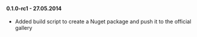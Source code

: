 #### 0.1.0-rc1 - 27.05.2014
* Added build script to create a Nuget package and push it to the official gallery
